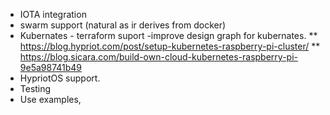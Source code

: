 * IOTA integration
* swarm support (natural as ir derives from docker)
* Kubernates - terraform suport -improve design graph for kubernates. 
** https://blog.hypriot.com/post/setup-kubernetes-raspberry-pi-cluster/
** https://blog.sicara.com/build-own-cloud-kubernetes-raspberry-pi-9e5a98741b49
* HypriotOS support. 
* Testing 
* Use examples,
